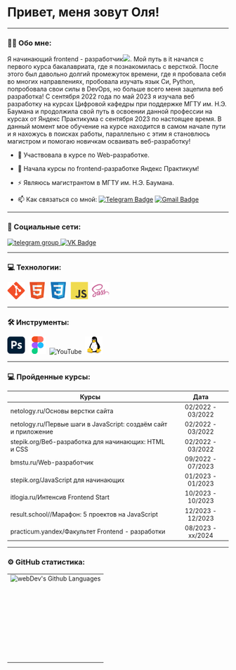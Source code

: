 
# Привет, меня зовут Оля!

---

### :man_technologist: Обо мне:

Я начинающий frontend - разработчик<img src="https://media.giphy.com/media/WUlplcMpOCEmTGBtBW/giphy.gif" width="30px">. Мой путь в it начался с первого курса бакалавриата, где я познакомилась с версткой. После этого был давольно долгий промежуток времени, где я пробовала себя во многих направлениях, пробовала изучать язык Си, Python, попробовала свои силы в DevOps, но больше всего меня зацепила веб разработка! С сентября 2022 года по май 2023 я изучала веб разработку на курсах Цифровой кафедры при поддержке МГТУ им. Н.Э. Баумана и продолжила свой путь в освоении данной профессии на курсах от Яндекс Практикума с сентября 2023 по настоящее время. В данный момент мое обучение на курсе находится в самом начале пути и я нахожусь в поисках работы, параллельно с этим я становлюсь магистром и помогаю новичкам осваивать веб-разработку!


- :telescope: Участвовала в курсе по Web-разработке.

- :seedling: Начала курсы по frontend-разработке Яндекс Практикум!

- :zap: Являюсь магистрантом в МГТУ им. Н.Э. Баумана.

- :mailbox: Как связаться со мной: [![Telegram Badge](https://img.shields.io/badge/-Olya-blue?style=flat&logo=Telegram&logoColor=white)](https://t.me/olyasnezhok) [![Gmail Badge](https://img.shields.io/badge/-Yandex-yellow?style=flat&logo=Gmail&logoColor=white)](mailto:xoxlunowa.o@yandex.ru)

---

### 🤝 Социальные сети:

  <div id="badges">
      <a href="https://t.me/olyasnezhok" target="_blank">
      <img src="https://cdn-icons-png.flaticon.com/512/2111/2111646.png" width="40" height="40" alt="telegram group" />
    </a>
        <a href="https://vk.com/kkoooll" target="_blank">
      <img src="https://cdn-icons-png.flaticon.com/512/145/145813.png" width="40" height="40" alt="VK Badge"/>
    </a>
       </div>

---

### 💻 Технологии:

<div>
  <img src="https://github.com/devicons/devicon/blob/master/icons/git/git-original.svg" title="git" alt="git" width="40" height="40"/>&nbsp
  <img src="https://github.com/devicons/devicon/blob/master/icons/html5/html5-original.svg" title="html5" alt="html5" width="40" height="40"/>&nbsp
  <img src="https://github.com/devicons/devicon/blob/master/icons/css3/css3-original.svg" title="css" alt="css" width="40" height="40"/>&nbsp
  <img src="https://github.com/devicons/devicon/blob/master/icons/javascript/javascript-original.svg" title="javascript" alt="javascript" width="40" height="40"/>&nbsp
  <img src="https://github.com/devicons/devicon/blob/master/icons/sass/sass-original.svg" title="sass/scss" alt="sass/scss" width="40" height="40"/>&nbsp;
</div>

---

### 🛠 Инструменты:

<div>
  <img src="https://github.com/devicons/devicon/blob/master/icons/photoshop/photoshop-plain.svg" title="photoshop" alt="photoshop" width="40" height="40"/>&nbsp;
  <img src="https://github.com/devicons/devicon/blob/master/icons/figma/figma-original.svg" title="figma" alt="figma" width="40" height="40"/>&nbsp;
  <img src="https://upload.wikimedia.org/wikipedia/commons/9/9e/YouTube_Logo_%282013-2017%29.svg" title="YouTube" alt="YouTube" width="40" height="40"/>&nbsp;
  <img src="https://github.com/devicons/devicon/blob/master/icons/linux/linux-original.svg" title="linux" alt="linux" width="40" height="40"/>&nbsp;
</div>

---

 ### 💻 Пройденные курсы:

| Курсы                                                           | Дата              |
| ----------------------------------------------------------------| :---------------: |
| netology.ru/Основы верстки сайта                                | 02/2022 - 03/2022 |
| netology.ru/Первые шаги в JavaScript: создаём сайт и приложение | 02/2022 - 03/2022 |
| stepik.org/Веб-разработка для начинающих: HTML и CSS            | 02/2022 - 03/2022 |
| bmstu.ru/Web-разработчик                                        | 09/2022 - 07/2023 |
| stepik.org/JavaScript для начинающих                            | 01/2023 - 01/2023 |
| itlogia.ru/Интенсив Frontend Start                              | 10/2023 - 10/2023 |
| result.school//Марафон: 5 проектов на JavaScript                | 12/2023 - 12/2023 |
| practicum.yandex/Факультет Frontend - разработки                | 08/2023 - xx/2024 |


---


### ⚙️ GitHub статистика:

<table>
  <tr>
      <td>
      <img height="195px" align="right" alt="webDev's Github Languages" src="https://github-readme-stats.vercel.app/api/top-langs/?CodePixelPioner&layout=compact&theme=vision-friendly-dark" />
    </td>
  </tr>
</table>

